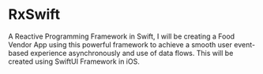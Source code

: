 # RxSwift
A Reactive Programming Framework in Swift, I will be creating a Food Vendor App using this powerful framework to achieve a smooth user event-based experience asynchronously and use of data flows. This will be created using SwiftUI Framework in iOS.